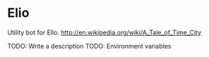 # Elio

Utility bot for Ello. http://en.wikipedia.org/wiki/A_Tale_of_Time_City

TODO: Write a description
TODO: Environment variables
